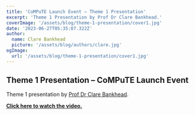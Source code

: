```yaml
---
title: 'CoMPuTE Launch Event – Theme 1 Presentation'
excerpt: 'Theme 1 Presentation by Prof Dr Clare Bankhead.'
coverImage: '/assets/blog/theme-1-presentation/cover1.jpg'
date: '2023-06-27T05:35:07.322Z'
author:
  name: Clare Bankhead
  picture: '/assets/blog/authors/clare.jpg'
ogImage:
  url: '/assets/blog/theme-1-presentation/cover1.jpg'
---
```


## Theme 1 Presentation – CoMPuTE Launch Event

Theme 1 presentation by [Prof Dr Clare Bankhead](https://www.phc.ox.ac.uk/team/clare-bankhead).

**[Click here to watch the video.](https://youtu.be/EKpCInwfrwg)**
